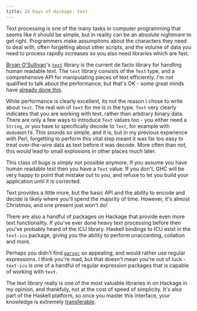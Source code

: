 ```yaml
---
title: 24 Days of Hackage: text
---
```


Text processing is one of the many tasks in computer programming that seems like
it should be simple, but in reality can be an absolute nightmare to get
right. Programmers make assumptions about the characters they need to deal with,
often forgetting about other scripts, and the volume of data you need to process
rapidly increases so you also need libraries which are fast.

[Bryan O'Sullivan](http://www.serpentine.com/blog/)'s
[`text`](http://hackage.haskell.org/package/text) library is the current de
facto library for handling human readable text. The `text` library consists of
the `Text` type, and a comprehensive API for manipulating pieces of text
efficiently. I'm not qualified to talk about the performance, but that's OK -
some great minds have
[already done this](http://www.serpentine.com/blog/2009/10/09/announcing-a-major-revision-of-the-haskell-text-library/).

While performance is clearly excellent, its not the reason I chose to write
about `text`. The real win of `text` for me is in the type. `Text` very clearly
indicates that you are working with text, rather than arbitrary binary
data. There are only a few ways to introduce `Text` values too - you either need
a `String`, or you have to specifically decode to `Text`, for example with
`dedodeUtf8`. This sounds so simple, and it is, but in my previous experience
with Perl, forgetting to perform this vital step meant it was far too easy to
treat over-the-wire data as text before it was decode. More often than not, this
would lead to small explosions in other places much later.

This class of bugs is simply not possible anymore. If you assume you have human
readable text then you have a `Text` value. If you don't, GHC will be very happy
to point that mistake out to you, and refuse to let you build your application
until it is corrected.

Text provides a little more, but the basic API and the ability to encode and
decide is likely where you'll spend the majority of time. However, it's almost
Christmas, and one present just won't do!

There are also a handful of packages on Hackage that provide even more text
functionality. If you've ever done heavy text processing before then you've
probably heard of the ICU library. Haskell bindings to ICU exist in the
`text-icu` package, giving you the ability to perform unaccenting, collation and
more.

Perhaps you didn't find
[`parsec`](/posts/2012-12-10-24-days-of-hackage-parsec.html) so appealing, and
would rather use regular expressions. I think you're mad, but that doesn't mean
you're out of luck - `text-icu` is one of a handful of regular expression
packages that is capable of working with `text`.

The text library really is one of the most valuable libraries in on Hackage in
my opinion, and thankfuly, not at the cost of speed of simplicity. It's also
part of the Haskell platform, so once you master this interface, your knowledge
is extremely [transferable](http://packdeps.haskellers.com/reverse/text).
